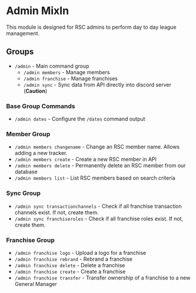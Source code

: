# Admin MixIn

This module is designed for RSC admins to perform day to day league management.

## Groups

- `/admin` - Main command group
    - `/admin members` - Manage members
    - `/admin franchise` - Manage franchises
    - `/admin sync` - Sync data from API directly into discord server (**Caution**)

### Base Group Commands

- `/admin dates` - Configure the `/dates` command output

### Member Group

- `/admin members changename` - Change an RSC member name. Allows adding a new tracker.
- `/admin members create` - Create a new RSC member in API
- `/admin members delete` - Permanently delete an RSC member from our database
- `/admin members list` - List RSC members based on search criteria

### Sync Group

- `/admin sync transactionchannels` - Check if all franchise transaction channels exist. If not, create them.
- `/admin sync franchiseroles` - Check if all franchise roles exist. If not, create them.

### Franchise Group

- `/admin franchise logo` - Upload a logo for a franchise
- `/admin franchise rebrand` - Rebrand a franchise
- `/admin franchise delete` - Delete a franchise
- `/admin franchise create` - Create a franchise
- `/admin franchise transfer` - Transfer ownership of a franchise to a new General Manager
